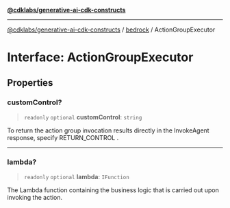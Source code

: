 [**@cdklabs/generative-ai-cdk-constructs**](../../../README.md)

***

[@cdklabs/generative-ai-cdk-constructs](../../../README.md) / [bedrock](../README.md) / ActionGroupExecutor

# Interface: ActionGroupExecutor

## Properties

### customControl?

> `readonly` `optional` **customControl**: `string`

To return the action group invocation results directly in the InvokeAgent response, specify RETURN_CONTROL .

***

### lambda?

> `readonly` `optional` **lambda**: `IFunction`

The Lambda function containing the business logic that is carried out upon invoking the action.
